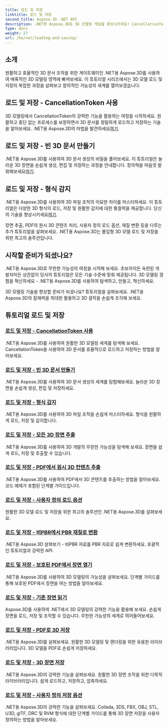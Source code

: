 ```yaml
---
title: 로드 및 저장
linktitle: 로드 및 저장
second_title: Aspose.3D .NET API
description: .NET용 Aspose.3D로 3D 모델링 게임을 향상시키세요! CancellationToken을 사용하여 효율적인 로딩 및 저장 기술을 익히세요. 지금 탐험해보세요!
type: docs
weight: 27
url: /ko/net/loading-and-saving/
---
```

## 소개

원활하고 효율적인 3D 문서 조작을 위한 게이트웨이인 .NET용 Aspose.3D를 사용하여 매혹적인 3D 모델링 영역에 빠져보세요. 이 튜토리얼 시리즈에서는 3D 모델 로드 및 저장의 복잡한 과정을 살펴보고 창의적인 가능성의 세계를 열어보겠습니다.

## 로드 및 저장 - CancellationToken 사용

3D 모델링에서 CancellationToken의 강력한 기능을 활용하는 여정을 시작하세요. 원활하고 중단 없는 프로세스를 보장하면서 3D 문서를 정밀하게 로드하고 저장하는 기술을 알아보세요. .NET용 Aspose.3D의 마법을 발견하세요[여기](./cancellation-token/).

## 로드 및 저장 - 빈 3D 문서 만들기

 .NET용 Aspose.3D를 사용하여 3D 문서 생성의 비밀을 풀어보세요. 이 튜토리얼은 놀라운 3D 장면을 손쉽게 생성, 편집 및 저장하는 과정을 안내합니다. 창의력을 마음껏 발휘해보세요[여기](./create-empty-3d-document/).

## 로드 및 저장 - 형식 감지

 .NET용 Aspose.3D를 사용하여 3D 파일 조작의 미묘한 차이를 마스터하세요. 이 튜토리얼은 다양한 3D 형식의 로드, 저장 및 원활한 감지에 대한 통찰력을 제공합니다. 당신의 기술을 향상시키세요[여기](./detect-format/).

장면 추출, PDF의 원시 3D 콘텐츠 처리, 사용자 정의 로드 옵션, 재질 변환 등을 다루는 추가 튜토리얼을 살펴보세요. .NET용 Aspose.3D는 몰입형 3D 모델 로드 및 저장을 위한 최고의 솔루션입니다.

## 시작할 준비가 되셨나요?

.NET용 Aspose.3D로 무한한 가능성의 여정을 시작해 보세요. 초보자이든 숙련된 개발자이든 상관없이 당사의 튜토리얼은 모든 기술 수준에 맞춰 제공됩니다. 3D 모델링 경험을 혁신하세요 - .NET용 Aspose.3D를 사용하여 탐색하고, 만들고, 혁신하세요.

3D 모델링 기술을 향상할 준비가 되셨나요? 튜토리얼을 살펴보세요. .NET용 Aspose.3D의 잠재력을 최대한 활용하고 3D 걸작을 손쉽게 조각해 보세요.
## 튜토리얼 로드 및 저장
### [로드 및 저장 - CancellationToken 사용](./cancellation-token/)
.NET용 Aspose.3D를 사용하여 원활한 3D 모델링 세계를 탐색해 보세요. CancellationToken을 사용하여 3D 문서를 효율적으로 로드하고 저장하는 방법을 알아보세요.
### [로드 및 저장 - 빈 3D 문서 만들기](./create-empty-3d-document/)
.NET용 Aspose.3D를 사용하여 3D 문서 생성의 세계를 탐험해보세요. 놀라운 3D 장면을 손쉽게 생성, 편집 및 저장하세요.
### [로드 및 저장 - 형식 감지](./detect-format/)
.NET용 Aspose.3D를 사용하여 3D 파일 조작을 손쉽게 마스터하세요. 형식을 원활하게 로드, 저장 및 감지합니다.
### [로드 및 저장 - 모든 3D 장면 추출](./extract-all-3d-scenes/)
.NET용 Aspose.3D를 사용하여 3D 개발의 무한한 가능성을 탐색해 보세요. 장면을 쉽게 로드, 저장 및 추출할 수 있습니다.
### [로드 및 저장 - PDF에서 원시 3D 컨텐츠 추출](./extract-raw-3d-contents-pdf/)
.NET용 Aspose.3D를 사용하여 PDF에서 3D 콘텐츠를 추출하는 방법을 알아보세요. 코드 예제가 포함된 단계별 가이드입니다.
### [로드 및 저장 - 사용자 정의 로드 옵션](./custom-load-options/)
원활한 3D 모델 로드 및 저장을 위한 최고의 솔루션인 .NET용 Aspose.3D를 살펴보세요.
### [로드 및 저장 - 비PBR에서 PBR 재질로 변환](./non-pbr-to-pbr-material-conversion/)
.NET용 Aspose.3D 살펴보기 - 비PBR 자료를 PBR 자료로 쉽게 변환하세요. 포괄적인 튜토리얼과 강력한 API.
### [로드 및 저장 - 보호된 PDF에서 장면 열기](./open-scene-protected-pdf/)
.NET용 Aspose.3D를 사용하여 3D 모델링의 가능성을 살펴보세요. 단계별 가이드를 통해 보호된 PDF에서 장면을 여는 방법을 알아보세요.
### [로드 및 저장 - 기존 장면 읽기](./read-existing-scene/)
Aspose.3D를 사용하여 .NET에서 3D 모델링의 강력한 기능을 활용해 보세요. 손쉽게 장면을 로드, 저장 및 조작할 수 있습니다. 무한한 가능성의 세계로 뛰어들어보세요.
### [로드 및 저장 - PDF로 3D 저장](./save-3d-in-pdf/)
.NET용 Aspose.3D를 살펴보세요. 원활한 3D 모델링 및 렌더링을 위한 유용한 라이브러리입니다. 3D 모델을 PDF로 손쉽게 저장하세요.
### [로드 및 저장 - 3D 장면 저장](./save-3d-scene/)
 .NET용 Aspose.3D의 강력한 기능을 살펴보세요. 원활한 3D 장면 조작을 위한 다목적 라이브러리입니다. 쉽게 로드하고, 저장하고, 압축하세요.
### [로드 및 저장 - 사용자 정의 저장 옵션](./custom-save-options/)
.NET용 Aspose.3D의 강력한 기능을 살펴보세요. Collada, 3DS, FBX, OBJ, STL, U3D, glTF, DRC 및 RVM 형식에 대한 단계별 가이드를 통해 3D 장면 저장을 사용자 정의하는 방법을 알아보세요.